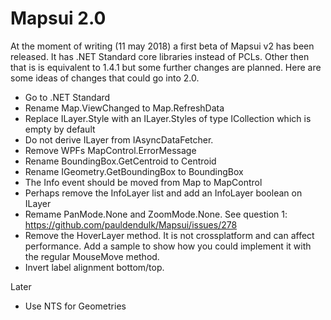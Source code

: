 # Mapsui 2.0

At the moment of writing (11 may 2018) a first beta of Mapsui v2 has been released. It has .NET Standard core libraries instead of PCLs. Other then that is is equivalent to 1.4.1 but some further changes are planned. Here  are some ideas of changes that could go into 2.0.

- Go to .NET Standard
- Rename Map.ViewChanged to Map.RefreshData
- Replace ILayer.Style with an ILayer.Styles of type ICollection<IFeature> which is empty by default
- Do not derive ILayer from IAsyncDataFetcher.
- Remove WPFs MapControl.ErrorMessage
- Rename BoundingBox.GetCentroid to Centroid
- Rename IGeometry.GetBoundingBox to BoundingBox
- The Info event should be moved from Map to MapControl
- Perhaps remove the InfoLayer list and add an InfoLayer boolean on ILayer
- Remame PanMode.None and ZoomMode.None. See question 1: https://github.com/pauldendulk/Mapsui/issues/278
- Remove the HoverLayer method. It is not crossplatform and can affect performance. Add a sample to show how you could implement it with the regular MouseMove method.
- Invert label alignment bottom/top.

Later
- Use NTS for Geometries
